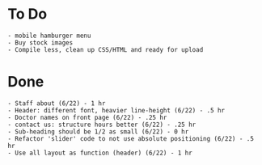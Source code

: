 To Do
==========
	- mobile hamburger menu
	- Buy stock images
	- Compile less, clean up CSS/HTML and ready for upload

Done
==========
	- Staff about (6/22) - 1 hr
	- Header: different font, heavier line-height (6/22) - .5 hr
	- Doctor names on front page (6/22) - .25 hr
	- contact us: structure hours better (6/22) - .25 hr
	- Sub-heading should be 1/2 as small (6/22) - 0 hr
	- Refactor 'slider' code to not use absolute positioning (6/22) - .5 hr
	- Use all layout as function (header) (6/22) - 1 hr

